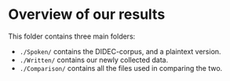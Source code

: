 # Overview of our results

This folder contains three main folders:

* `./Spoken/` contains the DIDEC-corpus, and a plaintext version.
* `./Written/` contains our newly collected data.
* `./Comparison/` contains all the files used in comparing the two.
